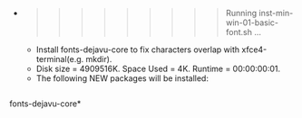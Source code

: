 * >>>>>>>>> Running inst-min-win-01-basic-font.sh ...
  * Install fonts-dejavu-core to fix characters overlap with xfce4-terminal(e.g. mkdir).
  * Disk size = 4909516K. Space Used = 4K. Runtime = 00:00:00:01.
  * The following NEW packages will be installed:
  ```bash
fonts-dejavu-core*
  ```

